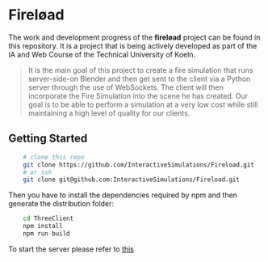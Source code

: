 # Fireløad

The work and development progress of the **fireløad** project can be found in this repository. It is a project that is being actively developed as part of the IA and Web Course of the Technical University of Koeln.

> It is the main goal of this project to create a fire simulation that runs server-side-on Blender and then get sent to the client via a Python server through the use of WebSockets.
> The client will then incorporate the Fire Simulation into the scene he has created.
> Our goal is to be able to perform a simulation at a very low cost while still maintaining a high level of quality for our clients.

## Getting Started
```bash
    # clone this repo
    git clone https://github.com/InteractiveSimulations/Fireload.git
    # or ssh
    git clone git@github.com:InteractiveSimulations/Fireload.git
```
Then you have to install the dependencies required by npm and then generate the distribution folder: 
```bash
    cd ThreeClient
    npm install
    npm run build
```

To start the server please refer to [this](Server/README.md)
